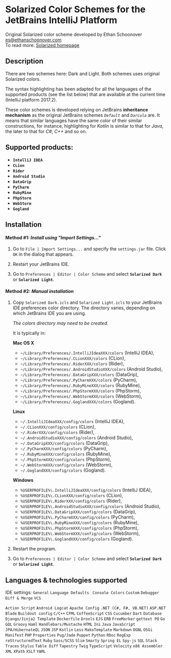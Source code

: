 Solarized Color Schemes for the JetBrains IntelliJ Platform
===============================================

Original Solarized color scheme developed by Ethan Schoonover <es@ethanschoonover.com>  
To read more: [Solarized homepage](http://ethanschoonover.com/solarized)

Description
------------

There are two schemes here: Dark and Light. Both schemes uses original Solarized colors.

The syntax highlighting has been adapted for all the languages of the supported products (see the list below)
 that are available at the current time (IntelliJ platform 2017.2).

These color schemes is developed relying on JetBrains **inheritance mechanism** as 
 the original JetBrains schemes *`Default`* and *`Darcula`* are. It means that similar languages
 have the same color of their similar constructions, for instance, highlighting
 for *Kotlin* is similar to that for *Java*, the later to that for *C#*, *C++* and so on.

Supported products: 
------------

* **`IntelliJ IDEA`**
* **`CLion`**
* **`Rider`**
* **`Android Studio`**
* **`DataGrip`**
* **`PyCharm`**
* **`RubyMine`**
* **`PhpStorm`**
* **`WebStorm`**
* **`Gogland`**

Installation
------------

#### Method #1: *Install using "Import Settings..."*

1. Go to `File | Import Settings...` and specify the `settings.jar` file.
    Click `OK` in the dialog that appears.

2. Restart your JetBrains IDE.

3. Go to `Preferences | Editor | Color Scheme` and select **`Solarized Dark`** or **`Solarized Light`**.

#### Method #2: *Manual installation*

1.  Copy `Solarized Dark.icls` and `Solarized Light.icls` to your JetBrains IDE preferences
     color directory. The directory varies, depending on which JetBrains IDE you are using.
    
    *The colors directory may need to be created.*
    
    It is typically in:
    
    **Mac OS X**
    * `~/Library/Preferences/.IntelliJIdeaXXX/colors` (IntelliJ IDEA),
    * `~/Library/Preferences/.CLionXXX/colors` (CLion),
    * `~/Library/Preferences/.RiderXXX/colors` (Rider),
    * `~/Library/Preferences/.AndroidStudioXXX/colors` (Android Studio),
    * `~/Library/Preferences/.DataGripXXX/colors` (DataGrip),
    * `~/Library/Preferences/.PyCharmXXX/colors` (PyCharm),
    * `~/Library/Preferences/.RubyMineXXX/colors` (RubyMine),
    * `~/Library/Preferences/.PhpStormXXX/colors` (PhpStorm),
    * `~/Library/Preferences/.WebStormXXX/colors` (WebStorm),
    * `~/Library/Preferences/.GoglandXXX/colors` (Gogland).
    
    **Linux**
    * `~/.IntelliJIdeaXXX/config/colors` (IntelliJ IDEA),
    * `~/.CLionXXX/config/colors` (CLion),
    * `~/.RiderXXX/config/colors` (Rider),
    * `~/.AndroidStudioXXX/config/colors` (Android Studio),
    * `~/.DataGripXXX/config/colors` (DataGrip),
    * `~/.PyCharmXXX/config/colors` (PyCharm),
    * `~/.RubyMineXXX/config/colors` (RubyMine),
    * `~/.PhpStormXXX/config/colors` (PhpStorm),
    * `~/.WebStormXXX/config/colors` (WebStorm),
    * `~/.GoglandXXX/config/colors` (Gogland).
    
    **Windows**
    * `%USERPROFILE%\.IntelliJIdeaXXX/config/colors` (IntelliJ IDEA),
    * `%USERPROFILE%\.CLionXXX/config/colors` (CLion),
    * `%USERPROFILE%\.RiderXXX/config/colors` (Rider),
    * `%USERPROFILE%\.AndroidStudioXXX/config/colors` (Android Studio),
    * `%USERPROFILE%\.DataGripXXX/config/colors` (DataGrip),
    * `%USERPROFILE%\.PyCharmXXX/config/colors` (PyCharm),
    * `%USERPROFILE%\.RubyMineXXX/config/colors` (RubyMine),
    * `%USERPROFILE%\.PhpStormXXX/config/colors` (PhpStorm),
    * `%USERPROFILE%\.WebStormXXX/config/colors` (WebStorm),
    * `%USERPROFILE%\.GoglandXXX/config/colors` (Gogland).
                       
2. Restart the program.
    
3. Go to `Preferences | Editor | Color Scheme` and select **`Solarized Dark`** or **`Solarized Light`**.
   
Languages & technologies supported
-----------

IDE settings:
`General`
`Language Defaults `
`Console Colors`
`Custom`
`Debugger`
`Diff & Merge`
`VCS`

`Action Script`
`Android Logcat`
`Apache Config`
`.NET (C#, F#, VB.NET)`
`ASP.NET`
`Blade`
`Buildout config`
`C/C++`
`CFML`
`CoffeeScript`
`CSS`
`Cucumber`
`Dart`
`Database`
`Django/Jinja2 Template`
`Dockerfile`
`Drools`
`EJS`
`ERB`
`FreeMarker`
`gettext PO`
`Go`
`GQL`
`Groovy`
`Haml`
`Handlebars/Mustache`
`HTML`
`Ini`
`Java`
`JavaScript`
`JPA/HibernateQL`
`JSON`
`JSP`
`Kotlin`
`Less`
`MakoTemplate`
`Markdown`
`OGNL`
`OSGi Manifest`
`PHP`
`Properties`
`Pug/Jade`
`Puppet`
`Python`
`RDoc`
`RegExp`
`reStructuredText`
`Ruby`
`Sass/SCSS`
`Slim`
`Smarty`
`Spring EL`
`Spy-js`
`SQL`
`Stack Traces`
`Stylus`
`Table Diff`
`Tapestry`
`Twig`
`TypeScript`
`Velocity`
`x86 Assembler`
`XML`
`XPath`
`XSLT`
`YAML`